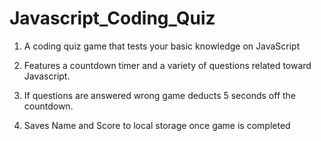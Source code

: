 # Javascript_Coding_Quiz

1. A coding quiz game that tests your basic knowledge on JavaScript

2. Features a countdown timer and a variety of questions related toward Javascript.

3. If questions are answered wrong game deducts 5 seconds off the countdown.

4. Saves Name and Score to local storage once game is completed